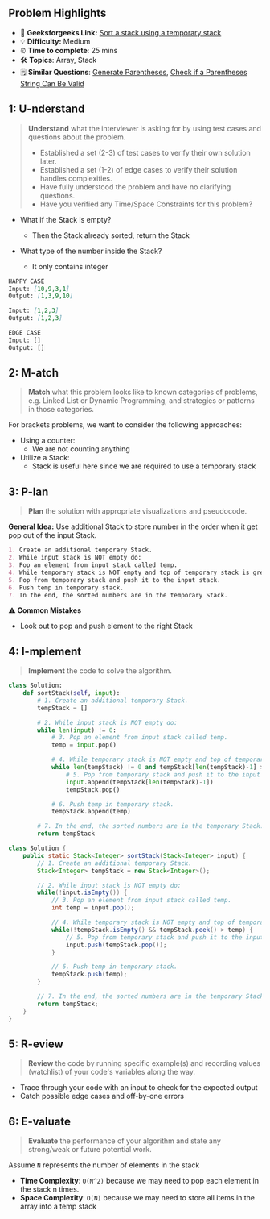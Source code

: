 ## Problem Highlights

* 🔗 **Geeksforgeeks Link:**  [Sort a stack using a temporary stack](https://www.geeksforgeeks.org/sort-stack-using-temporary-stack/)
* 💡 **Difficulty:** Medium
* ⏰ **Time to complete**: 25 mins
* 🛠️ **Topics**: Array, Stack
* 🗒️ **Similar Questions**: [Generate Parentheses](https://leetcode.com/problems/generate-parentheses/), [Check if a Parentheses String Can Be Valid](https://leetcode.com/problems/check-if-a-parentheses-string-can-be-valid/)
## 1: U-nderstand
 
> **Understand** what the interviewer is asking for by using test cases and questions about the problem.
> 
> - Established a set (2-3) of test cases to verify their own solution later.
> - Established a set (1-2) of edge cases to verify their solution handles complexities.
> - Have fully understood the problem and have no clarifying questions.
> - Have you verified any Time/Space Constraints for this problem?

- What if the Stack is empty?
    - Then the Stack already sorted, return the Stack

- What type of the number inside the Stack?
    - It only contains integer
   
```markdown
HAPPY CASE
Input: [10,9,3,1]
Output: [1,3,9,10]

Input: [1,2,3]
Output: [1,2,3]

EDGE CASE
Input: []
Output: []
```   
    
## 2: M-atch

<!-- See https://docs.google.com/document/d/1hYT1hoOJ6pFIt8A5q-PIZmYP7pB4WqlzyUJgFx9x2mY/edit#heading=h.ya2de4n4zsds for list of algorithms based on question type-->

> **Match** what this problem looks like to known categories of problems, e.g. Linked List or Dynamic Programming, and strategies or patterns in those categories.

For brackets problems, we want to consider the following approaches:

- Using a counter: 
    - We are not counting anything
- Utilize a Stack: 
    - Stack is useful here since we are required to use a temporary stack 

## 3: P-lan

> **Plan** the solution with appropriate visualizations and pseudocode.

**General Idea:** Use additional Stack to store number in the order when it get pop out of the input Stack.



```markdown
1. Create an additional temporary Stack.
2. While input stack is NOT empty do:
3. Pop an element from input stack called temp.
4. While temporary stack is NOT empty and top of temporary stack is greater than temp:
5. Pop from temporary stack and push it to the input stack.
6. Push temp in temporary stack.
7. In the end, the sorted numbers are in the temporary Stack.
```

**⚠️ Common Mistakes**

* Look out to pop and push element to the right Stack
## 4: I-mplement

> **Implement** the code to solve the algorithm.

```python
class Solution:
    def sortStack(self, input):
        # 1. Create an additional temporary Stack.
        tempStack = []

        # 2. While input stack is NOT empty do:
        while len(input) != 0:
            # 3. Pop an element from input stack called temp.
            temp = input.pop()

            # 4. While temporary stack is NOT empty and top of temporary stack is greater than temp:
            while len(tempStack) != 0 and tempStack[len(tempStack)-1] > temp:
                # 5. Pop from temporary stack and push it to the input stack.
                input.append(tempStack[len(tempStack)-1])
                tempStack.pop()

            # 6. Push temp in temporary stack.
            tempStack.append(temp)

        # 7. In the end, the sorted numbers are in the temporary Stack.
        return tempStack
```
```java
class Solution {
    public static Stack<Integer> sortStack(Stack<Integer> input) {
        // 1. Create an additional temporary Stack.
        Stack<Integer> tempStack = new Stack<Integer>();

        // 2. While input stack is NOT empty do:
        while(!input.isEmpty()) {
            // 3. Pop an element from input stack called temp.
            int temp = input.pop();

            // 4. While temporary stack is NOT empty and top of temporary stack is greater than temp:
            while(!tempStack.isEmpty() && tempStack.peek() > temp) {
                // 5. Pop from temporary stack and push it to the input stack.
                input.push(tempStack.pop());
            }

            // 6. Push temp in temporary stack.
            tempStack.push(temp);
        }

        // 7. In the end, the sorted numbers are in the temporary Stack.
        return tempStack;
    }
}
```

## 5: R-eview

> **Review** the code by running specific example(s) and recording values (watchlist) of your code's variables along the way.

- Trace through your code with an input to check for the expected output
- Catch possible edge cases and off-by-one errors

## 6: E-valuate

> **Evaluate** the performance of your algorithm and state any strong/weak or future potential work.

Assume `N` represents the number of elements in the stack

* **Time Complexity**: `O(N^2)` because we may need to pop each element in the stack n times.
* **Space Complexity**: `O(N)` because we may need to store all items in the array into a temp stack